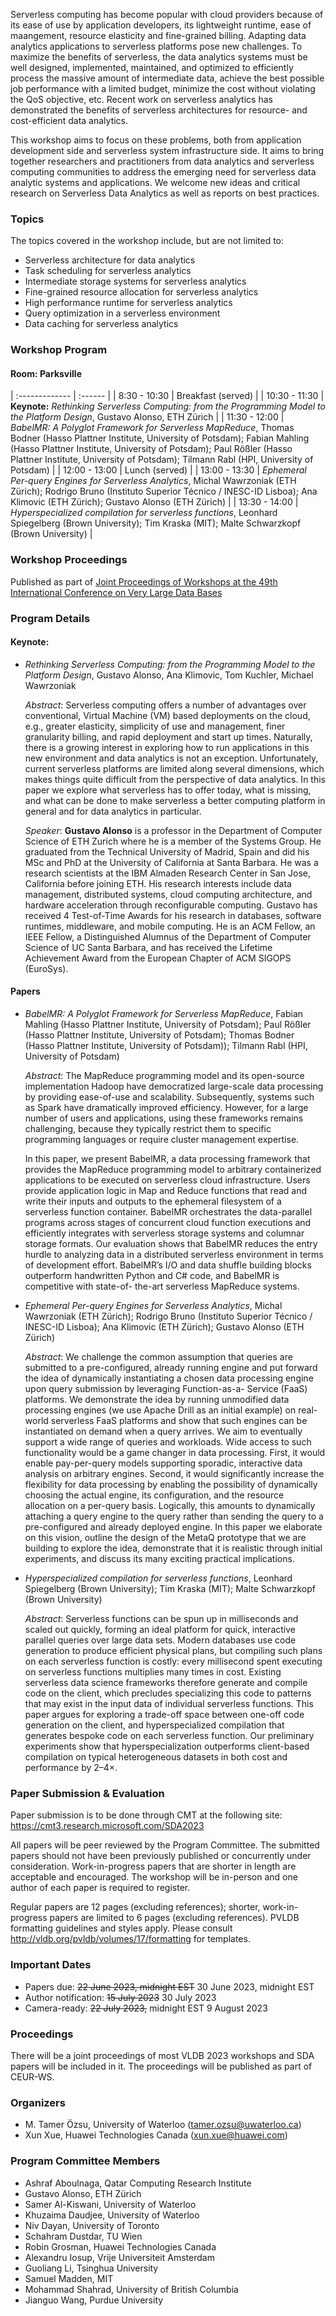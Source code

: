 <!--- # Workshop on Serverless Data Analytics 
## 1 September 2023, Vancouver, Canada
### (Co-located with VLDB 2023 Conference)
-->
Serverless computing has become popular with cloud providers because of its ease of use by application developers, its lightweight runtime, ease of maangement, resource elasticity and fine-grained billing. Adapting data analytics applications to serverless platforms pose new challenges. To maximize the benefits of serverless, the data analytics systems must be well designed, implemented, maintained, and optimized to efficiently process the massive amount of intermediate data, achieve the best possible job performance with a limited budget, minimize the cost without violating the QoS objective, etc. Recent work on serverless analytics has demonstrated the benefits of serverless architectures for resource- and cost-efficient data analytics. 

This workshop aims to focus on these problems, both from application development side and serverless system infrastructure side. It aims to bring together researchers and practitioners from data analytics and serverless computing communities to address the emerging need for serverless data analytic systems and applications. We welcome new ideas and critical research on Serverless Data Analytics as well as reports on best practices.

### Topics

The topics covered in the workshop include, but are not limited to:

* Serverless architecture for data analytics
* Task scheduling for serverless analytics
* Intermediate storage systems for serverless analytics
* Fine-grained resource allocation for serverless analytics
* High performance runtime for serverless analytics
* Query optimization in a serverless environment
* Data caching for serverless analytics

### Workshop Program

#### Room: Parksville

| :------------- | :------ |
| 8:30 - 10:30  | Breakfast (served) |
| 10:30 - 11:30  | **Keynote:** *Rethinking Serverless Computing: from the Programming Model to the Platform Design*,  Gustavo Alonso, ETH Zürich |
| 11:30 - 12:00  | *BabelMR: A Polyglot Framework for Serverless MapReduce*, Thomas Bodner (Hasso Plattner Institute, University of Potsdam); Fabian Mahling (Hasso Plattner Institute, University of Potsdam); Paul Rößler (Hasso Plattner Institute, University of Potsdam); Tilmann Rabl (HPI, University of Potsdam) |
| 12:00 - 13:00  | Lunch (served) |
| 13:00 - 13:30  | *Ephemeral Per-query Engines for Serverless Analytics*, Michal Wawrzoniak (ETH Zürich); Rodrigo Bruno (Instituto Superior Técnico / INESC-ID Lisboa); Ana Klimovic (ETH Zürich); Gustavo Alonso (ETH Zürich) |
| 13:30 - 14:00  | *Hyperspecialized compilation for serverless functions*, Leonhard Spiegelberg (Brown University); Tim Kraska (MIT); Malte Schwarzkopf (Brown University) |


### Workshop Proceedings

Published as part of [Joint Proceedings of Workshops at the 49th International Conference on Very Large Data Bases](https://ceur-ws.org/Vol-3462/)

### Program Details

#### Keynote: 

* *Rethinking Serverless Computing: from the Programming Model to the Platform Design*, Gustavo Alonso, Ana Klimovic, Tom Kuchler, Michael Wawrzoniak

  *Abstract*: Serverless computing offers a number of advantages over conventional, Virtual Machine (VM) based deployments on the cloud, e.g., greater elasticity, simplicity of use and management, finer granularity billing, and rapid deployment and start up times. Naturally, there is a growing interest in exploring how to run applications in this new environment and data analytics is not an exception. Unfortunately, current serverless platforms are limited along several dimensions, which makes things quite difficult from the perspective of data analytics. In this paper we explore what serverless has to offer today, what is missing, and what can be done to make serverless a better computing platform in general and for data analytics in particular.  

  *Speaker*: **Gustavo Alonso** is a professor in the Department of Computer Science of ETH Zurich where he is a member of the Systems Group. He graduated from the Technical University of Madrid, Spain and did his MSc and PhD at the University of California at Santa Barbara. He was a research scientists at the IBM Almaden Research Center in San Jose, California before joining ETH. His research interests include data management, distributed systems, cloud computing architecture, and hardware acceleration through reconfigurable computing. Gustavo has received 4 Test-of-Time Awards for his research in databases, software runtimes, middleware, and mobile computing. He is an ACM Fellow, an IEEE Fellow, a Distinguished Alumnus of the Department of Computer Science of UC Santa Barbara, and has received the Lifetime Achievement Award from the European Chapter of ACM SIGOPS (EuroSys).

####  Papers

* *BabelMR: A Polyglot Framework for Serverless MapReduce*, Fabian Mahling (Hasso Plattner Institute, University of Potsdam); Paul Rößler (Hasso Plattner Institute, University of Potsdam); Thomas Bodner (Hasso Plattner Institute, University of Potsdam)); Tilmann Rabl (HPI, University of Potsdam)

  *Abstract*: The MapReduce programming model and its open-source implementation Hadoop have democratized large-scale data processing by providing ease-of-use and scalability. Subsequently, systems such as Spark have dramatically improved efficiency. However, for a large number of users and applications, using these frameworks remains challenging, because they typically restrict them to specific programming languages or require cluster management expertise.

  In this paper, we present BabelMR, a data processing framework that provides the MapReduce programming model to arbitrary containerized applications to be executed on serverless cloud infrastructure. Users provide application logic in Map and Reduce functions that read and write their inputs and outputs to the ephemeral filesystem of a serverless function container. BabelMR orchestrates the data-parallel programs across stages of concurrent cloud function executions and efficiently integrates with serverless storage systems and columnar storage formats. Our evaluation shows that BabelMR reduces the entry hurdle to analyzing data in a distributed serverless environment in terms of development effort. BabelMR’s I/O and data shuffle building blocks outperform handwritten Python and C# code, and BabelMR is competitive with state-of- the-art serverless MapReduce systems.

* *Ephemeral Per-query Engines for Serverless Analytics*, Michal Wawrzoniak (ETH Zürich); Rodrigo Bruno (Instituto Superior Técnico / INESC-ID Lisboa); Ana Klimovic (ETH Zürich); Gustavo Alonso (ETH Zürich)

  *Abstract*: We challenge the common assumption that queries are submitted to a pre-configured, already running engine and put forward the idea of dynamically instantiating a chosen data processing engine upon query submission by leveraging Function-as-a- Service (FaaS) platforms. We demonstrate the idea by running unmodified data processing engines (we use Apache Drill as an initial example) on real-world serverless FaaS platforms and show that such engines can be instantiated on demand when a query arrives. We aim to eventually support a wide range of queries and workloads. Wide access to such functionality would be a game changer in data processing. First, it would enable pay-per-query models supporting sporadic, interactive data analysis on arbitrary engines. Second, it would significantly increase the flexibility for data processing by enabling the possibility of dynamically choosing the actual engine, its configuration, and the resource allocation on a per-query basis. Logically, this amounts to dynamically attaching a query engine to the query rather than sending the query to a pre-configured and already deployed engine. In this paper we elaborate on this vision, outline the design of the MetaQ prototype that we are building to explore the idea, demonstrate that it is realistic through initial experiments, and discuss its many exciting practical implications.

* *Hyperspecialized compilation for serverless functions*, Leonhard Spiegelberg (Brown University); Tim Kraska (MIT); Malte Schwarzkopf (Brown University) 

  *Abstract*: Serverless functions can be spun up in milliseconds and scaled out quickly, forming an ideal platform for quick, interactive parallel queries over large data sets. Modern databases use code generation to produce efficient physical plans, but compiling such plans on each serverless function is costly: every millisecond spent executing on serverless functions multiplies many times in cost. Existing serverless data science frameworks therefore generate and compile code on the client, which precludes specializing this code to patterns that may exist in the input data of individual serverless functions. This paper argues for exploring a trade-off space between one-off code generation on the client, and hyperspecialized compilation that generates bespoke code on each serverless function. Our preliminary experiments show that hyperspecialization outperforms client-based compilation on typical heterogeneous datasets in both cost and performance by 2–4×.

### Paper Submission & Evaluation 

Paper submission is to be done through CMT at the following site: <a href="https://cmt3.research.microsoft.com/SDA2023" target="_blank">https://cmt3.research.microsoft.com/SDA2023</a>

All papers will be peer reviewed by the Program Committee. The submitted papers should not have been previously published or concurrently under consideration. Work-in-progress papers that are shorter in length are acceptable and encouraged. The workshop will be in-person and one author of each paper is required to register.

Regular papers are 12 pages (excluding references); shorter, work-in-progress papers are limited to 6 pages (excluding references). PVLDB formatting guidelines and styles apply. Please consult <a href="http://vldb.org/pvldb/volumes/17/formatting" target="_blank">http://vldb.org/pvldb/volumes/17/formatting</a> for templates.

### Important Dates

* Papers due: ~~22 June 2023, midnight EST~~ 30 June 2023, midnight EST
* Author notification: ~~15 July 2023~~ 30 July 2023
* Camera-ready: ~~22 July 2023,~~ midnight EST 9 August 2023

### Proceedings

There will be a joint proceedings of most VLDB 2023 workshops and SDA papers will be included in it. The proceedings will be published as part of CEUR-WS.

### Organizers
* M. Tamer Özsu, University of Waterloo (tamer.ozsu@uwaterloo.ca)
* Xun Xue, Huawei Technologies Canada (xun.xue@huawei.com)

### Program Committee Members

* Ashraf Aboulnaga, Qatar Computing Research Institute
* Gustavo Alonso, ETH Zürich
* Samer Al-Kiswani, University of Waterloo
* Khuzaima Daudjee, University of Waterloo
* Niv Dayan, University of Toronto
* Schahram Dustdar, TU Wien
* Robin Grosman, Huawei Technologies Canada
* Alexandru Iosup, Vrije Universiteit Amsterdam 
* Guoliang Li, Tsinghua University
* Samuel Madden, MIT
* Mohammad Shahrad, University of British Columbia
* Jianguo Wang, Purdue University
